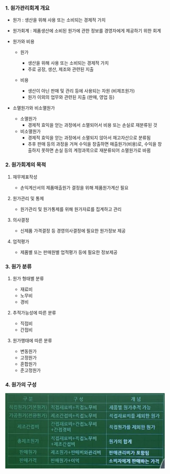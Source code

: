 ### 1. 원가관리회계 개요

- 원가 : 생산을 위해 사용 또는 소비되는 경제적 가치
- 원가회계 : 제품생산에 소비된 원가에 관한 정보를 경영자에게 제공하기 위한 회계

- 원가와 비용
    - 원가 
        - 생산을 위해 사용 또는 소비되는 경제적 가치
        - 주로 공장, 생산, 제조와 관련된 지출

    - 비용
        - 생산이 아닌 판매 및 관리 등에 사용되는 자원 (비제조원가)
        - 원가 이외의 업무와 관련된 지출 (판매, 영업 등)

- 소멸원가와 비소멸원가
    - 소멸원가
        - 경제적 효익을 얻는 과정에서 소멸되어서 비용 또는 손실로 재분류된 것
    - 비소멸원가
        - 경제적 효익을 얻는 과정에서 소멸되지 않아서 재고자산으로 분류됨
        - 추후 판매 등의 과정을 거쳐 수익을 창출하면 매출원가(비용)로, 수익을 창출하지 못하면 손실 등의 계정과목으로 재분류되어 소멸원가로 바뀜

### 2. 원가회계의 목적

1. 재무제표작성
    - 손익계산서의 제품매출원가 결정을 위해 제품원가계산 필요

2. 원가관리 및 통제
    - 원가관리 및 원가통제를 위해 원가자료를 집계하고 관리

3. 의사결정
    - 신제품 가격결정 등 경영의사결정에 필요한 원가정보 제공

4. 업적평가
    - 제품별 또는 판매원별 업적평가 등에 필요한 정보제공

### 3. 원가 분류

1. 원가 형태별 분류
    - 재료비
    - 노무비
    - 경비

2. 추적가능성에 따른 분류
    - 직접비
    - 간접비

3. 원가행태에 따른 분류
    - 변동원가
    - 고정원가
    - 혼합원가
    - 준고정원가

### 4. 원가의 구성

<img src="../Img/원가관리회계입문_1강.jpg">